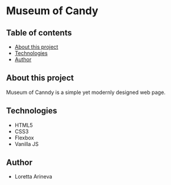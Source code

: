 # Museum of Candy

## Table of contents

* [About this project](#-about-this-project)
* [Technologies](#technologies)
* [Author](#author)

## About this project

Museum of Canndy is a simple yet modernly designed web page.

## Technologies

 * HTML5
 * CSS3 
 * Flexbox
 * Vanilla JS  

## Author

 * Loretta Arineva
